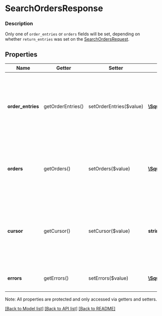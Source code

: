 # SearchOrdersResponse

### Description

Only one of `order_entries` or `orders` fields will be set, depending on whether `return_entries` was set on the [SearchOrdersRequest](#type-searchorderrequest).

## Properties
Name | Getter | Setter | Type | Description | Notes
------------ | ------------- | ------------- | ------------- | ------------- | -------------
**order_entries** | getOrderEntries() | setOrderEntries($value) | [**\SquareConnect\Model\OrderEntry[]**](OrderEntry.md) | List of [OrderEntries](#type-orderentry) that fit the query conditions. Populated only if &#x60;return_entries&#x60; was set to &#x60;true&#x60; in the request. | [optional] 
**orders** | getOrders() | setOrders($value) | [**\SquareConnect\Model\Order[]**](Order.md) | List of [Order](#type-order) objects that match query conditions. Populated only if &#x60;return_entries&#x60; in the request is set to &#x60;false&#x60;. | [optional] 
**cursor** | getCursor() | setCursor($value) | **string** | The pagination cursor to be used in a subsequent request. If unset, this is the final response. See [Pagination](/basics/api101/pagination) for more information. | [optional] 
**errors** | getErrors() | setErrors($value) | [**\SquareConnect\Model\Error[]**](Error.md) | [Errors](#type-error) encountered during the search. | [optional] 

Note: All properties are protected and only accessed via getters and setters.

[[Back to Model list]](../../README.md#documentation-for-models) [[Back to API list]](../../README.md#documentation-for-api-endpoints) [[Back to README]](../../README.md)

